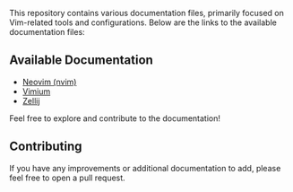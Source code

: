 This repository contains various documentation files, primarily focused on Vim-related tools and configurations. Below are the links to the available documentation files:

## Available Documentation

- [Neovim (nvim)](NVim.md)
- [Vimium](Vimmium.md)
- [Zellij](zellij.md)

Feel free to explore and contribute to the documentation!

## Contributing

If you have any improvements or additional documentation to add, please feel free to open a pull request.

```
